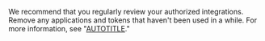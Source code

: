 We recommend that you regularly review your authorized integrations. Remove any applications and tokens that haven't been used in a while. For more information, see "[AUTOTITLE](/apps/using-github-apps/reviewing-your-authorized-integrations)."
